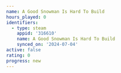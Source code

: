 ```yaml
---
name: A Good Snowman Is Hard To Build
hours_played: 0
identifiers:
  - type: steam
    appid: '316610'
    name: A Good Snowman Is Hard To Build
    synced_on: '2024-07-04'
active: false
rating: 0
progress: new
---
```


